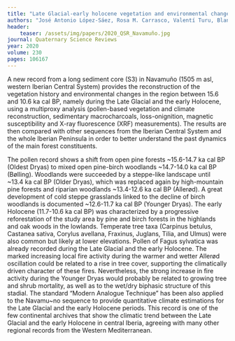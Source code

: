 ```yaml
---
title: "Late Glacial-early holocene vegetation and environmental changes in the western Iberian Central System inferred from a key site: The Navamuño record, Béjar range (Spain)"
authors: "José Antonio López-Sáez, Rosa M. Carrasco, Valentí Turu, Blanca Ruiz-Zapata, María José Gil-García, Reyes Luelmo-Lautenschlaeger, Sebastián Pérez-Díaz, Francisca Alba-Sánchez, Daniel Abel-Schaad, Xavier Ros, and Javier Pedraza" 
header:
    teaser: /assets/img/papers/2020_QSR_Navamuño.jpg
journal: Quaternary Science Reviews
year: 2020
volume: 230
pages: 106167 
---
```


A new record from a long sediment core (S3) in Navamuño (1505 m asl, western Iberian Central System) provides the reconstruction of the vegetation history and environmental changes in the region between 15.6 and 10.6 ka cal BP, namely during the Late Glacial and the early Holocene, using a multiproxy analysis (pollen-based vegetation and climate reconstruction, sedimentary macrocharcoals, loss-onignition, magnetic susceptibility and X-ray fluorescence (XRF) measurements). The results are then compared with other sequences from the Iberian Central System and the whole Iberian Peninsula in order to better understand the past dynamics of the main forest constituents. 

The pollen record shows a shift from open pine forests ~15.6-14.7 ka cal BP (Oldest Dryas) to mixed open pine-birch woodlands ~14.7-14.0 ka cal BP (Bølling). Woodlands were succeeded by a steppe-like landscape until ~13.4 ka cal BP (Older Dryas), which was replaced again by high-mountain pine forests and riparian woodlands ~13.4-12.6 ka cal BP (Allerød). A great development of cold steppe grasslands linked to the decline of birch woodlands is documented ~12.6-11.7 ka cal BP (Younger Dryas). The early Holocene (11.7-10.6 ka cal BP) was characterized by a progressive reforestation of the study area by pine and birch forests in the highlands and oak woods in the lowlands. Temperate tree taxa (Carpinus betulus, Castanea sativa, Corylus avellana, Fraxinus, Juglans, Tilia, and Ulmus) were also common but likely at lower elevations. Pollen of Fagus sylvatica was already recorded during the Late Glacial and the early Holocene. The marked increasing local fire activity during the warmer and wetter Allerød oscillation could be related to a rise in tree cover, supporting the climatically driven character of these fires. Nevertheless, the strong increase in fire activity during the Younger Dryas would probably be related to growing tree and shrub mortality, as well as to the wet/dry biphasic structure of this stadial. The standard “Modern Analogue Technique” has been also applied to the Navamu~no sequence to provide quantitative climate estimations for the Late Glacial and the early Holocene periods. This record is one of the few continental archives that  show the climatic trend between the Late Glacial and the early Holocene in central Iberia, agreeing with many other regional records from the Western Mediterranean.